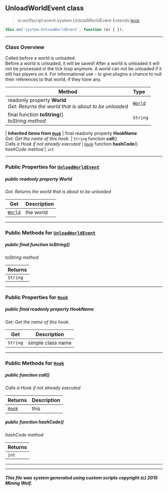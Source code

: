## UnloadWorldEvent __class__

>io.wolfscript.event.system.UnloadWorldEvent
>Extends [`Hook`](../../hook/Hook.md)
``` javascript
this.on('system.UnloadWorldEvent', function (e) { });
```


---

### Class Overview

Called before a world is unloaded.<br> Before a world is unloaded, it will be saved! After a world is unloaded it will not be processed in the tick loop anymore. A world can not be unloaded if it still has players on it. For informational use - to give plugins a chance to null their references to that world, if they have any.

Method | Type   
--- | :--- 
 readonly property __World__ <br> _Get: Returns the world that is about to be unloaded_ | [`World`](../../api/world/World.md)
final function __toString__() <br> _toString method_ | `String`
 |
__Inherited items from [`Hook`](../../hook/Hook.md)__ |
final readonly property __HookName__ <br> _Get: Get the name of this hook._ | `String`
 function __call__() <br> _Calls a Hook if not already executed_ | [`Hook`](../../hook/Hook.md)
 function __hashCode__() <br> _hashCode method_ | `int`





---


### Public Properties for [`UnloadWorldEvent`](UnloadWorldEvent.md)

##### <a id='world'></a>public  readonly property __World__

_Get: Returns the world that is about to be unloaded_

Get | Description
--- | --- 
[`World`](../../api/world/World.md) | the world



---

### Public Methods for [`UnloadWorldEvent`](UnloadWorldEvent.md)

##### <a id='tostring'></a>public final function __toString__()

_toString method_

Returns | 
--- | 
`String` |


---

### Public Properties for [`Hook`](../../hook/Hook.md)

##### <a id='hookname'></a>public final readonly property __HookName__

_Get: Get the name of this hook._

Get | Description
--- | --- 
`String` | simple class name



---

### Public Methods for [`Hook`](../../hook/Hook.md)

##### <a id='call'></a>public  function __call__()

_Calls a Hook if not already executed_

Returns | Description
--- | --- 
[`Hook`](../../hook/Hook.md) | this


##### <a id='hashcode'></a>public  function __hashCode__()

_hashCode method_

Returns | 
--- | 
`int` |


---


---


##### This file was system generated using custom scripts copyright (c) 2015 Mining Wolf.
	

